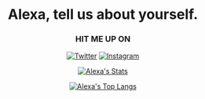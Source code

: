 <h1 align="center" style="font-weight:bold;">Alexa, tell us about yourself.</h1>

<!-- CONNECT WITH ME -->
<div align="center">
<h3>HIT ME UP ON</h3>

[![Twitter](https://img.shields.io/badge/Twitter-%231DA1F2.svg?style=for-the-badge&logo=Twitter&logoColor=white)](https://www.twitter.com/alexa_lanorias/)
[![Instagram](https://img.shields.io/badge/Instagram-%23E4405F.svg?style=for-the-badge&logo=Instagram&logoColor=white)](https://www.instagram.com/alexa_lanorias/)

</div>

<div align="center">

<!-- GITHUB STATS -->
[![Alexa's Stats](https://github-readme-stats.vercel.app/api?username=alexandralanorias&&show_icons=true&theme=radical)](https://github.com/alexandralanorias)

<!-- GITHUB TOP LANGS -->
[![Alexa's Top Langs](https://github-readme-stats.vercel.app/api/top-langs/?username=alexandralanorias&&show_icons=true&theme=radical)](https://github.com/alexandralanorias)

</div>
